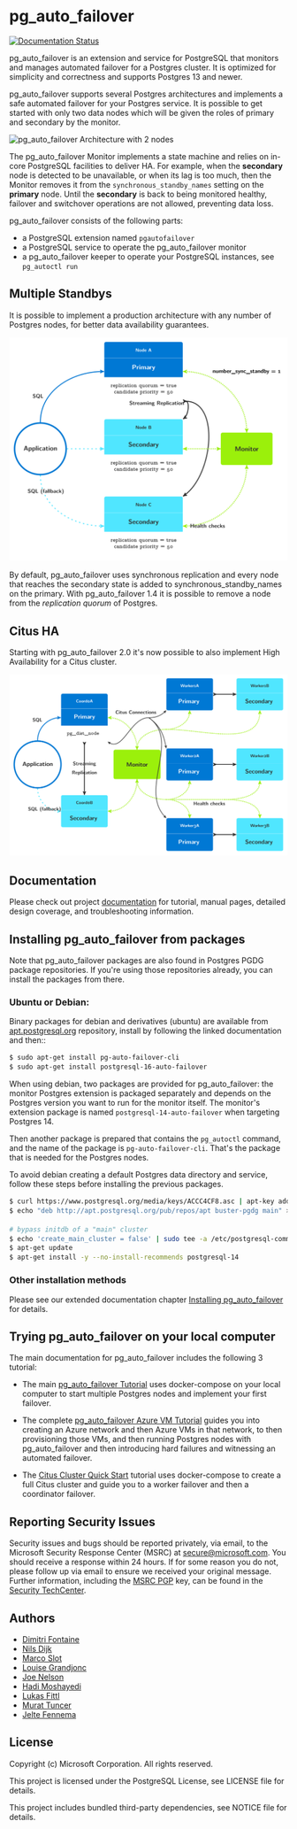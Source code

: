 # pg_auto_failover

[![Documentation Status](https://readthedocs.org/projects/pg-auto-failover/badge/?version=main)](https://pg-auto-failover.readthedocs.io/en/main/?badge=main)

pg_auto_failover is an extension and service for PostgreSQL that monitors
and manages automated failover for a Postgres cluster. It is optimized for
simplicity and correctness and supports Postgres 13 and newer.

pg_auto_failover supports several Postgres architectures and implements a
safe automated failover for your Postgres service. It is possible to get
started with only two data nodes which will be given the roles of primary
and secondary by the monitor.

![pg_auto_failover Architecture with 2 nodes](docs/tikz/arch-single-standby.svg?raw=true "pg_auto_failover Architecture with 2 nodes")

The pg_auto_failover Monitor implements a state machine and relies on
in-core PostgreSQL facilities to deliver HA. For example, when the
**secondary** node is detected to be unavailable, or when its lag is too
much, then the Monitor removes it from the `synchronous_standby_names`
setting on the **primary** node. Until the **secondary** is back to being
monitored healthy, failover and switchover operations are not allowed,
preventing data loss.

pg_auto_failover consists of the following parts:

  - a PostgreSQL extension named `pgautofailover`
  - a PostgreSQL service to operate the pg_auto_failover monitor
  - a pg_auto_failover keeper to operate your PostgreSQL instances, see `pg_autoctl run`

## Multiple Standbys

It is possible to implement a production architecture with any number of
Postgres nodes, for better data availability guarantees.

![pg_auto_failover Architecture with 3 nodes](docs/tikz/arch-multi-standby.svg?raw=true "pg_auto_failover Architecture with 3 nodes")

By default, pg_auto_failover uses synchronous replication and every node
that reaches the secondary state is added to synchronous_standby_names on
the primary. With pg_auto_failover 1.4 it is possible to remove a node from
the _replication quorum_ of Postgres.

## Citus HA

Starting with pg_auto_failover 2.0 it's now possible to also implement High
Availability for a Citus cluster.

![pg_auto_failover Architecture with Citus](docs/tikz/arch-citus.svg?raw=true "pg_auto_failover Architecture with Citus")

## Documentation

Please check out project
[documentation](https://pg-auto-failover.readthedocs.io/en/main/) for
tutorial, manual pages, detailed design coverage, and troubleshooting
information.

## Installing pg_auto_failover from packages

Note that pg_auto_failover packages are also found in Postgres PGDG package
repositories. If you're using those repositories already, you can install
the packages from there.

### Ubuntu or Debian:

Binary packages for debian and derivatives (ubuntu) are available from
[apt.postgresql.org](https://wiki.postgresql.org/wiki/Apt) repository,
install by following the linked documentation and then::

```bash
$ sudo apt-get install pg-auto-failover-cli
$ sudo apt-get install postgresql-16-auto-failover
```

When using debian, two packages are provided for pg_auto_failover: the
monitor Postgres extension is packaged separately and depends on the
Postgres version you want to run for the monitor itself. The monitor's
extension package is named `postgresql-14-auto-failover` when targeting
Postgres 14.

Then another package is prepared that contains the `pg_autoctl` command, and
the name of the package is `pg-auto-failover-cli`. That's the package that
is needed for the Postgres nodes.

To avoid debian creating a default Postgres data directory and service,
follow these steps before installing the previous packages.

```bash
$ curl https://www.postgresql.org/media/keys/ACCC4CF8.asc | apt-key add -
$ echo "deb http://apt.postgresql.org/pub/repos/apt buster-pgdg main" > /etc/apt/sources.list.d/pgdg.list

# bypass initdb of a "main" cluster
$ echo 'create_main_cluster = false' | sudo tee -a /etc/postgresql-common/createcluster.conf
$ apt-get update
$ apt-get install -y --no-install-recommends postgresql-14
```

### Other installation methods

Please see our extended documentation chapter [Installing
pg_auto_failover](https://pg-auto-failover.readthedocs.io/en/main/install.html)
for details.

## Trying pg_auto_failover on your local computer

The main documentation for pg_auto_failover includes the following 3 tutorial:

  - The main [pg_auto_failover
    Tutorial](https://pg-auto-failover.readthedocs.io/en/main/tutorial.html)
    uses docker-compose on your local computer to start multiple Postgres
    nodes and implement your first failover.

  - The complete [pg_auto_failover Azure VM
    Tutorial](https://pg-auto-failover.readthedocs.io/en/main/azure-tutorial.html)
    guides you into creating an Azure network and then Azure VMs in that
    network, to then provisioning those VMs, and then running Postgres nodes
    with pg_auto_failover and then introducing hard failures and witnessing
    an automated failover.

  - The [Citus Cluster Quick
    Start](https://pg-auto-failover.readthedocs.io/en/main/citus-quickstart.html)
    tutorial uses docker-compose to create a full Citus cluster and guide
    you to a worker failover and then a coordinator failover.

## Reporting Security Issues

Security issues and bugs should be reported privately, via email, to the Microsoft Security
Response Center (MSRC) at [secure@microsoft.com](mailto:secure@microsoft.com). You should
receive a response within 24 hours. If for some reason you do not, please follow up via
email to ensure we received your original message. Further information, including the
[MSRC PGP](https://technet.microsoft.com/en-us/security/dn606155) key, can be found in
the [Security TechCenter](https://technet.microsoft.com/en-us/security/default).

## Authors

* [Dimitri Fontaine](https://github.com/dimitri)
* [Nils Dijk](https://github.com/thanodnl)
* [Marco Slot](https://github.com/marcoslot)
* [Louise Grandjonc](https://github.com/louiseGrandjonc)
* [Joe Nelson](https://github.com/begriffs)
* [Hadi Moshayedi](https://github.com/pykello)
* [Lukas Fittl](https://github.com/lfittl)
* [Murat Tuncer](https://github.com/mtuncer)
* [Jelte Fennema](https://github.com/JelteF)

## License

Copyright (c) Microsoft Corporation. All rights reserved.

This project is licensed under the PostgreSQL License, see LICENSE file for details.

This project includes bundled third-party dependencies, see NOTICE file for details.

